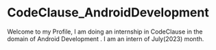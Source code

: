 # CodeClause_AndroidDevelopment
Welcome to my Profile, I am doing an internship in CodeClause in the domain of Android Development . I am an intern of July(2023) month.
